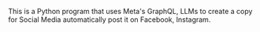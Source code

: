 This is a Python program that uses Meta's GraphQL, LLMs to create a copy for Social Media automatically post it on Facebook, Instagram.